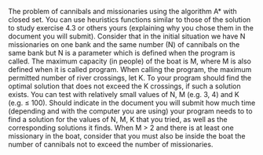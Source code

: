 The problem of cannibals and missionaries using the
algorithm A* with closed set. You can use heuristics
functions similar to those of the solution to study exercise 4.3 or others
yours (explaining why you chose them in the document you will submit).
Consider that in the initial situation we have N missionaries on one bank
and the same number (N) of cannibals on the same bank but N is a parameter
which is defined when the program is called. The maximum capacity (in
people) of the boat is M, where M is also defined when it is called
program. When calling the program, the
maximum permitted number of river crossings, let K. To
your program should find the optimal solution that does not exceed
the K crossings, if such a solution exists. You can test with
relatively small values of N, M (e.g. 3, 4) and K (e.g. ≤ 100). Should
indicate in the document you will submit how much time (depending
and with the computer you are using) your program needs to
to find a solution for the values of N, M, K that you tried, as well as the
corresponding solutions it finds. When M > 2 and there is at least one
missionary in the boat, consider that you must also be inside the boat
the number of cannibals not to exceed the number of missionaries.
